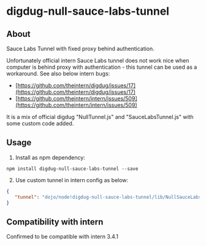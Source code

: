 # digdug-null-sauce-labs-tunnel

## About ##

Sauce Labs Tunnel with fixed proxy behind authentication. 

Unfortunately official intern Sauce Labs tunnel does not work nice when computer is behind proxy with authentication - this tunnel can be used as a workaround. See also below intern bugs:

  * [https://github.com/theintern/digdug/issues/17](https://github.com/theintern/digdug/issues/17)
  * [https://github.com/theintern/intern/issues/509](https://github.com/theintern/intern/issues/509)

It is a mix of official digdug "NullTunnel.js" and "SauceLabsTunnel.js" with some custom code added.

## Usage ##

1. Install as npm dependency:

 ```
 npm install digdug-null-sauce-labs-tunnel --save
 ```

2. Use custom tunnel in intern config as below:
 
 ```json
 {
 	"tunnel": "dojo/node!digdug-null-sauce-labs-tunnel/lib/NullSauceLabsTunnel"
 }
 ```

## Compatibility with intern ##

Confirmed to be compatible with intern 3.4.1